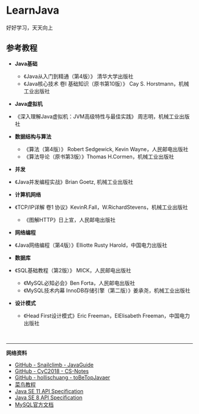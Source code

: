 ﻿# LearnJava

好好学习，天天向上


## 参考教程  

* **Java基础**  
  * 《Java从入门到精通（第4版）》 清华大学出版社  
  * 《Java核心技术 卷I 基础知识（原书第10版）》 Cay S. Horstmann，机械工业出版社   

* **Java虚拟机**  
* 《深入理解Java虚拟机：JVM高级特性与最佳实践》 周志明，机械工业出版社  
  
* **数据结构与算法**    
  * 《算法（第4版）》 Robert Sedgewick, Kevin Wayne，人民邮电出版社  
  * 《算法导论（原书第3版）》Thomas H.Cormen，机械工业出版社  
  
* **并发**  
* 《Java并发编程实战》Brian Goetz, 机械工业出版社  
  
* **计算机网络**  
* 《TCP/IP详解 卷1 协议》KevinR.Fall，W.RichardStevens，机械工业出版社  
  * 《图解HTTP》日上宣，人民邮电出版社  
  
* **网络编程**  
* 《Java网络编程（第4版）》Elliotte Rusty Harold，中国电力出版社  
  
* **数据库**  
* 《SQL基础教程（第2版）》 MICK，人民邮电出版社  
  * 《MySQL必知必会》Ben Forta，人民邮电出版社  
  * 《MySQL技术内幕 InnoDB存储引擎（第二版）》姜承尧，机械工业出版社  
  
* **设计模式**  
  * 《Head First设计模式》Eric Freeman，ElElisabeth Freeman，中国电力出版社    

<br>

---

**网络资料**

* [GitHub - Snailclimb - JavaGuide](https://github.com/Snailclimb/JavaGuide)
* [GitHub - CyC2018 - CS-Notes](https://github.com/CyC2018/CS-Notes)
* [GitHub - hollischuang - toBeTopJavaer](https://github.com/hollischuang/toBeTopJavaer)
* [菜鸟教程](https://www.runoob.com/)
* [Java SE 11 API Specification](https://docs.oracle.com/en/java/javase/11/docs/api/index.html)
* [Java SE 8 API Specification](https://docs.oracle.com/javase/8/docs/api/index.html)
* [MySQL官方文档](https://dev.mysql.com/doc/)